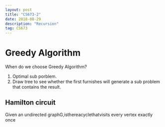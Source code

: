 ```yaml
---
layout: post
title: "CS673-2"
date: 2018-08-29 
description: "Recursion"
tag: CS673
--- 
```


# Greedy Algorithm

When do we choose Greedy Algorithm?

1. Optimal sub porblem.
2. Draw tree to see whether the first furnishes will generate a sub problem that contains the result.


## Hamilton circuit

Given an undirected graphG,isthereacyclethatvisits every vertex exactly once
